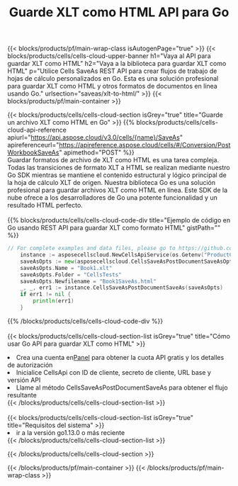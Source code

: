 ﻿---
title:  Guarde XLT como HTML API para Go
description:  API y SDK en la nube para Microsoft Excel y OpenOffice Calc. Convierta la hoja de cálculo a otro archivo de formato.
url: /sv/go/saveas/xlt-to-html/
---
{{< blocks/products/pf/main-wrap-class isAutogenPage="true" >}}
{{< blocks/products/cells/cells-cloud-upper-banner h1="Vaya al API para guardar XLT como HTML" h2="Vaya a la biblioteca para guardar XLT como HTML" p="Utilice Cells SaveAs REST API para crear flujos de trabajo de hojas de cálculo personalizados en Go. Esta es una solución profesional para guardar XLT como HTML y otros formatos de documentos en línea usando Go." urlsection="saveas/xlt-to-html/" >}}
{{< blocks/products/pf/main-container >}}

{{< blocks/products/cells/cells-cloud-section isGrey="true" title="Guarde un archivo XLT como HTML en Go" >}}
{{% blocks/products/cells/cells-cloud-api-reference apiurl="https://api.aspose.cloud/v3.0/cells/{name}/SaveAs" apireferenceurl="https://apireference.aspose.cloud/cells/#/Conversion/PostWorkbookSaveAs" apimethod="POST" %}}
<br/>
Guardar formatos de archivo de XLT como HTML es una tarea compleja. Todas las transiciones de formato XLT a HTML se realizan mediante nuestro Go SDK mientras se mantiene el contenido estructural y lógico principal de la hoja de cálculo XLT de origen. Nuestra biblioteca Go es una solución profesional para guardar archivos XLT como HTML en línea. Este SDK de la nube ofrece a los desarrolladores de Go una potente funcionalidad y un resultado HTML perfecto.
<br/>
<br/>
{{% blocks/products/cells/cells-cloud-code-div title="Ejemplo de código en Go usando REST API para guardar XLT como formato HTML" gistPath="" %}}
  
```go
// For complete examples and data files, please go to https://github.com/aspose-cells-cloud/aspose-cells-cloud-go/
    instance := asposecellscloud.NewCellsApiService(os.Getenv("ProductClientId"), os.Getenv("ProductClientSecret"))
    saveAsOpts := new(asposecellscloud.CellsSaveAsPostDocumentSaveAsOpts)
    saveAsOpts.Name = "Book1.xlt"
    saveAsOpts.Folder = "CellsTests"
    saveAsOpts.Newfilename = "Book1SaveAs.html"
    _, _, err1 := instance.CellsSaveAsPostDocumentSaveAs(saveAsOpts)
    if err1 != nil {
	    println(err1)
    }
```
  
{{% /blocks/products/cells/cells-cloud-code-div %}}
<br/>
<br/>
{{< blocks/products/cells/cells-cloud-section-list isGrey="true" title="Cómo usar Go API para guardar XLT como HTML" >}}
<li> Crea una cuenta en<a href="https://dashboard.aspose.cloud/">Panel</a> para obtener la cuota API gratis y los detalles de autorización</li>
<li>Inicialice CellsApi con ID de cliente, secreto de cliente, URL base y versión API</li>
<li>Llame al método CellsSaveAsPostDocumentSaveAs para obtener el flujo resultante</li>
{{< /blocks/products/cells/cells-cloud-section-list >}}
<br/>
<br/>
{{< blocks/products/cells/cells-cloud-section-list isGrey="true" title="Requisitos del sistema" >}}
<li>ir a la versión go1.13.0 o más reciente</li>
{{< /blocks/products/cells/cells-cloud-section-list >}}

{{< /blocks/products/cells/cells-cloud-section >}}

{{< /blocks/products/pf/main-container >}}
{{< /blocks/products/pf/main-wrap-class >}}
